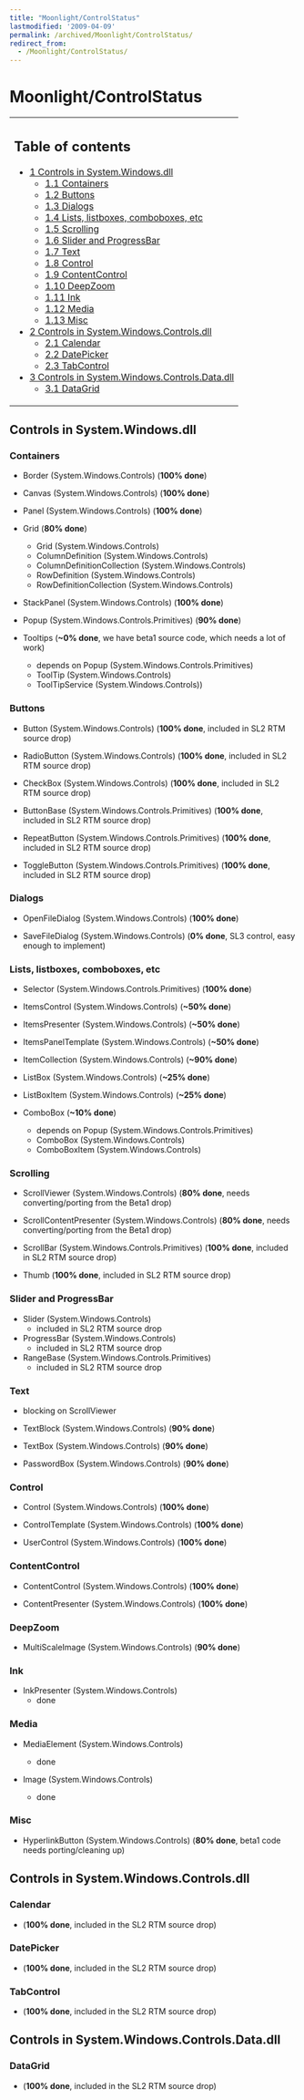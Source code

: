 ```yaml
---
title: "Moonlight/ControlStatus"
lastmodified: '2009-04-09'
permalink: /archived/Moonlight/ControlStatus/
redirect_from:
  - /Moonlight/ControlStatus/
---
```


Moonlight/ControlStatus
=======================

<table>
<col width="100%" />
<tbody>
<tr class="odd">
<td align="left"><h2>Table of contents</h2>
<ul>
<li><a href="#controls-in-systemwindowsdll">1 Controls in System.Windows.dll</a>
<ul>
<li><a href="#containers">1.1 Containers</a></li>
<li><a href="#buttons">1.2 Buttons</a></li>
<li><a href="#dialogs">1.3 Dialogs</a></li>
<li><a href="#lists-listboxes-comboboxes-etc">1.4 Lists, listboxes, comboboxes, etc</a></li>
<li><a href="#scrolling">1.5 Scrolling</a></li>
<li><a href="#slider-and-progressbar">1.6 Slider and ProgressBar</a></li>
<li><a href="#text">1.7 Text</a></li>
<li><a href="#control">1.8 Control</a></li>
<li><a href="#contentcontrol">1.9 ContentControl</a></li>
<li><a href="#deepzoom">1.10 DeepZoom</a></li>
<li><a href="#ink">1.11 Ink</a></li>
<li><a href="#media">1.12 Media</a></li>
<li><a href="#misc">1.13 Misc</a></li>
</ul></li>
<li><a href="#controls-in-systemwindowscontrolsdll">2 Controls in System.Windows.Controls.dll</a>
<ul>
<li><a href="#calendar">2.1 Calendar</a></li>
<li><a href="#datepicker">2.2 DatePicker</a></li>
<li><a href="#tabcontrol">2.3 TabControl</a></li>
</ul></li>
<li><a href="#controls-in-systemwindowscontrolsdatadll">3 Controls in System.Windows.Controls.Data.dll</a>
<ul>
<li><a href="#datagrid">3.1 DataGrid</a></li>
</ul></li>
</ul></td>
</tr>
</tbody>
</table>

Controls in System.Windows.dll
------------------------------

### Containers

-   Border (System.Windows.Controls) (**100% done**)
-   Canvas (System.Windows.Controls) (**100% done**)
-   Panel (System.Windows.Controls) (**100% done**)

-   Grid (**80% done**)
    -   Grid (System.Windows.Controls)
    -   ColumnDefinition (System.Windows.Controls)
    -   ColumnDefinitionCollection (System.Windows.Controls)
    -   RowDefinition (System.Windows.Controls)
    -   RowDefinitionCollection (System.Windows.Controls)

-   StackPanel (System.Windows.Controls) (**100% done**)

-   Popup (System.Windows.Controls.Primitives) (**90% done**)

-   Tooltips (**\~0% done**, we have beta1 source code, which needs a lot of work)
    -   depends on Popup (System.Windows.Controls.Primitives)
    -   ToolTip (System.Windows.Controls)
    -   ToolTipService (System.Windows.Controls))

### Buttons

-   Button (System.Windows.Controls) (**100% done**, included in SL2 RTM source drop)

-   RadioButton (System.Windows.Controls) (**100% done**, included in SL2 RTM source drop)

-   CheckBox (System.Windows.Controls) (**100% done**, included in SL2 RTM source drop)

-   ButtonBase (System.Windows.Controls.Primitives) (**100% done**, included in SL2 RTM source drop)

-   RepeatButton (System.Windows.Controls.Primitives) (**100% done**, included in SL2 RTM source drop)

-   ToggleButton (System.Windows.Controls.Primitives) (**100% done**, included in SL2 RTM source drop)

### Dialogs

-   OpenFileDialog (System.Windows.Controls) (**100% done**)

-   SaveFileDialog (System.Windows.Controls) (**0% done**, SL3 control, easy enough to implement)

### Lists, listboxes, comboboxes, etc

-   Selector (System.Windows.Controls.Primitives) (**100% done**)

-   ItemsControl (System.Windows.Controls) (**\~50% done**)
-   ItemsPresenter (System.Windows.Controls) (**\~50% done**)
-   ItemsPanelTemplate (System.Windows.Controls) (**\~50% done**)
-   ItemCollection (System.Windows.Controls) (**\~90% done**)

-   ListBox (System.Windows.Controls) (**\~25% done**)
-   ListBoxItem (System.Windows.Controls) (**\~25% done**)

-   ComboBox (**\~10% done**)
    -   depends on Popup (System.Windows.Controls.Primitives)
    -   ComboBox (System.Windows.Controls)
    -   ComboBoxItem (System.Windows.Controls)

### Scrolling

-   ScrollViewer (System.Windows.Controls) (**80% done**, needs converting/porting from the Beta1 drop)

-   ScrollContentPresenter (System.Windows.Controls) (**80% done**, needs converting/porting from the Beta1 drop)

-   ScrollBar (System.Windows.Controls.Primitives) (**100% done**, included in SL2 RTM source drop)

-   Thumb (**100% done**, included in SL2 RTM source drop)

### Slider and ProgressBar

-   Slider (System.Windows.Controls)
    -   included in SL2 RTM source drop
-   ProgressBar (System.Windows.Controls)
    -   included in SL2 RTM source drop
-   RangeBase (System.Windows.Controls.Primitives)
    -   included in SL2 RTM source drop

### Text

-   blocking on ScrollViewer

-   TextBlock (System.Windows.Controls) (**90% done**)

-   TextBox (System.Windows.Controls) (**90% done**)

-   PasswordBox (System.Windows.Controls) (**90% done**)

### Control

-   Control (System.Windows.Controls) (**100% done**)

-   ControlTemplate (System.Windows.Controls) (**100% done**)

-   UserControl (System.Windows.Controls) (**100% done**)

### ContentControl

-   ContentControl (System.Windows.Controls) (**100% done**)

-   ContentPresenter (System.Windows.Controls) (**100% done**)

### DeepZoom

-   MultiScaleImage (System.Windows.Controls) (**90% done**)

### Ink

-   InkPresenter (System.Windows.Controls)
    -   done

### Media

-   MediaElement (System.Windows.Controls)
    -   done

-   Image (System.Windows.Controls)
    -   done

### Misc

-   HyperlinkButton (System.Windows.Controls) (**80% done**, beta1 code needs porting/cleaning up)

Controls in System.Windows.Controls.dll
---------------------------------------

### Calendar

-   (**100% done**, included in the SL2 RTM source drop)

### DatePicker

-   (**100% done**, included in the SL2 RTM source drop)

### TabControl

-   (**100% done**, included in the SL2 RTM source drop)

Controls in System.Windows.Controls.Data.dll
--------------------------------------------

### DataGrid

-   (**100% done**, included in the SL2 RTM source drop)


